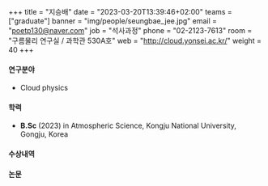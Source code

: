 ﻿+++
title = "지승배"
date = "2023-03-20T13:39:46+02:00"
teams = ["graduate"]
banner = "img/people/seungbae_jee.jpg"
email = "poetp130@naver.com"
job = "석사과정"
phone = "02-2123-7613"
room = "구름물리 연구실 / 과학관 530A호"
web = "http://cloud.yonsei.ac.kr/"
weight = 40
+++

#### 연구분야
+ Cloud physics


#### 학력
 + **B.Sc** (2023) in Atmospheric Science, Kongju National University, Gongju, Korea

#### 수상내역

#### 논문

